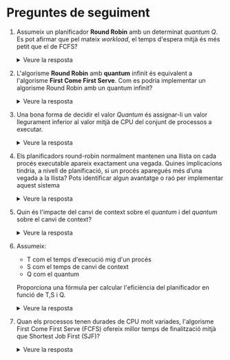 # Preguntes de seguiment

1. Assumeix un planificador **Round Robin** amb un determinat *quantum Q*. Es pot afirmar que pel mateix *workload*, el temps d'espera mitjà és més petit que el de FCFS?

    <details>
    <summary>Veure la resposta</summary>

    Aquesta afirmació no es compleix necessàriament, sobretot en valors petits de quantum. Per exemple podem assumir el següent cas:

    1. Considereu 3 processos: P1, P2 i P3
    2. Temps d'arribada: 0, 1 i 2
    3. Temps de CPU: 3 unitats per a cada procés

    A continuació, es mostra el diagrama de Gantt per a FCFS:

    |  |0 |1 |2 |3 |4 |5 |6 |7 |8 |9 |
    |--|--|--|--|--|--|--|--|--|--|--|
    |P1|E |E |E |F |  |  |  |  |  |  |
    |P2|  |P |P |E |E |E |F |  |  |  |
    |P3|  |  |P |P |P |P |E |E |E |F |

    $$\text{Temps d'espera mitjà FCFS} = \frac{0+2+4}{2}= 2$$

    A continuació, es mostra el diagrama de Gantt per a Round Robin amb un quantum de 1:

    |  |0 |1 |2 |3 |4 |5 |6 |7 |8 |9 |
    |--|--|--|--|--|--|--|--|--|--|--|
    |P1|E |P |E |P |P |E |F |  |  |  |
    |P2|  |E |P |E |P |P |E |F |  |  |
    |P3|  |  |P |P |E |P |P |E |E |F |

    $$\text{Temps d'espera mitjà Round Robin} = \frac{3+3+4}{3}= 3.33$$
  
    En aquest cas, el temps d'espera mitjà de Round Robin és més gran que el de FCFS.
    </details>

2. L'algorisme **Round Robin** amb **quantum** infinit és equivalent a l'algorisme **First Come First Serve**. Com es podria implementar un algorisme Round Robin amb un quantum infinit?

    <details>
    <summary>Veure la resposta</summary>

    Aquesta afirmació és correcta. Amb un *quantum infinit*, el planificador Round Robin es comporta de manera idèntica al *FCFS*, ja que cada procés s'executa completament abans de passar al següent, seguint l'ordre d'arribada.

    Una manera d'implementar un algorisme Round Robin amb un quantum infinit seria la següent:

    - El planificador assigna un valor al quantum equivalent al número de ticks de rellotge des de l'inici del sistema fins al moment actual.

    - Això garanteix que el quantum sempre sigui més gran que el temps d'execució de qualsevol procés, eliminant així els canvis de context abans de la finalització de cada procés.
    </details>

3. Una bona forma de decidir el valor *Quantum* és assignar-li un valor llegurament inferior al valor mitjà de CPU del conjunt de processos a executar.

    <details>
    <summary>Veure la resposta</summary>

    Aquesta afirmació és incorrecta. Assignar un valor de *Quantum* lleugerament inferior al valor mitjà de CPU del conjunt de processos a executar pot ser problemàtic per a processos curts, ja que poden experimentar temps d'espera excessius.

    Imagina't un cas on el valor mitjà de CPU és de 10 unitats de temps. Si assignem un *Quantum* de 9 unitats de temps, els processos curts hauran d'esperar fins que els processos llargs acabin d'executar-se, cosa que pot provocar temps d'espera excessius per als processos curts.

    En general, el valor del *Quantum* hauria de ser prou gran per mantenir un bon rendiment per als processos llargs, però prou petit per evitar temps d'espera excessius per als processos curts.
     </details>

4. Els planificadors round-robin normalment mantenen una llista on cada procés executable apareix exactament una vegada. Quines implicacions tindria, a nivell de planificació, si un procés aparegués més d’una vegada a la llista? Pots identificar algun avantatge o raó per implementar aquest sistema

    <details>
    <summary>Veure la resposta</summary>

    Si un procés apareix diverses vegades a la llista, obtindrà múltiples quàntums per cicle, augmentant així el seu temps de CPU. Aquest enfocament es podria utilitzar per prioritzar processos més importants, assignant-los una quota més gran de la CPU. No obstant això, si el procés queda bloquejat, totes les seves entrades s’haurien d’eliminar de la llista de processos en execució.
    </details>

5. Quin és l'impacte del canvi de context sobre el *quantum* i del *quantum* sobre el canvi de context?

    <details>
    <summary>Veure la resposta</summary>

    Si el canvi de context és gran, el valor del *quantum* ha de ser proporcionalment gran. En cas contrari, l'overhead del canvi de context pot ser bastant elevat.

    Per exemple, si el canvi de context és de 10ms, i el *quantum* és de 5ms, llavors el 50% del temps de CPU es perd en canvis de context.

    Si el canvi de context és molt petit o negligible, llavors el valor del *quantum* pot ser escollit amb més llibertat.

    </details>

6. Assumeix:
   - T com el temps d'execució mig d'un procés
   - S com el temps de canvi de context
   - Q com el quantum

    Proporciona una fórmula per calcular l'eficiència del planificador en funció  de T,S i Q.

    <details>
    <summary>Veure la resposta</summary>

    Per calcular l'eficiència del planificador, es considera la relació entre el temps efectiu dedicat a l'execució dels processos i el temps total de CPU, incloent-hi els costos de canvi de context.

    L'eficiència del planificador es pot calcular de la següent manera:

    $$\text{Eficiència} = \frac{T}{T + \frac{ST}{Q}}$$

    El temps de canvi de context es divideix pel *quantum* per obtenir el nombre de canvis de context per unitat de temps. Això es multiplica pel temps d'execució mitjà per obtenir el temps total de canvi de context per unitat de temps.

    Per exemple, si **T = 10,S = 1 i Q = 5**, llavors l'eficiència del planificador seria:

    $$\text{Eficiència} = \frac{10}{10 + \frac{1 \cdot 10}{5}} = \frac{10}{12} = 0.83$$

    </details>

7. Quan els processos tenen durades de CPU molt variades, l'algorisme First Come First Serve (FCFS) ofereix millor temps de finalització mitjà que Shortest Job First (SJF)?

    <details>
    <summary>Veure la resposta</summary>

    El temps de finalització mitjà és el temps que els processos triguen a completar-se des de la seva arribada fins que acaben. En general, l’algorisme First Come First Serve (FCFS) no ofereix un temps de finalització mitjà millor que el Shortest Job First (SJF) quan les durades de CPU dels processos són molt variades.

    Això es deu al fet que el FCFS atén els processos en ordre d'arribada sense tenir en compte la seva durada.

    Per exemple:

    - Procés 1: 10 unitats de CPU
    - Procés 2: 1 unitat de CPU
    - Procés 3: 2 unitats de CPU

    Asummeix que arriben tots al mateix temps (instant 0) en ordre 1, 2, 3.

       - FCFS: (10 + 11 + 13) / 3 = 11.33
       - SJF: (1 + 2 + 12) / 3 = 5

    </details>
